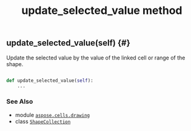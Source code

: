﻿---
title: update_selected_value method
second_title: Aspose.Cells for Python via .NET API References
description: 
type: docs
weight: 500
url: /aspose.cells.drawing/shapecollection/update_selected_value/
is_root: false
---

## update_selected_value(self) {#}

Update the selected value by the value of the linked cell or range of the shape.



```python

def update_selected_value(self):
    ...
```





### See Also
* module [`aspose.cells.drawing`](../../)
* class [`ShapeCollection`](/cells/python-net/aspose.cells.drawing/shapecollection)
